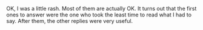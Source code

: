 OK, I was a little rash.  Most of them are actually OK.  It turns out that
the first ones to answer were the one who took the least time to read what I
had to say.  After them, the other replies were very useful.

